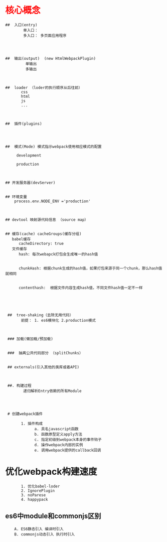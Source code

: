 # <font color=red>核心概念</font> 


    ##  入口(entry)
            单入口： 
            多入口： 多页面应用程序
       



    ##  输出(output)  (new HtmlWebpackPlugin)
             单输出
             多输出



    ##  loader （loder的执行顺序从后往前）
           css 
           html
           js 
           ...



    ##  插件(plugins)




    ##  模式(Mode) 模式指示webpack使用相应模式的配置 
         
         development

         production



    ## 开发服务器(devServer)     


    ## 环境变量
        process.env.NODE_ENV ='production'



    ## devtool 映射源代码信息 （source map）


    ## 缓存(cache) cacheGroups(缓存分组)
       babel缓存
          cacheDirectory: true
       文件缓存
          hash: 每次webapck打包会生成唯一的hash值


          chunkHash: 根据chunk生成的hash值，如果打包来源于同一个chunk，那么hash值就相同  


          contenthash:  根据文件内容生成hash值，不同文件hash值一定不一样 





     ##  tree-shaking（去除无用代码）
           前提： 1. es6模块化 2.production模式



     ### 加载(懒加载/预加载)    


     ###  抽离公共代码部分 （splitChunks）


     ## externals(引入其他的类库或者API)  



     ##. 构建过程
            递归解析Entry依赖的所有Module




     # 创建webpack插件

           1. 插件构成
                 a. 具名javascript函数
                 b. 函数原型定义apply方法
                 c. 指定初级到webpack本身的事件钩子
                 d. 操作webpack内部的实例
                 e. 调用webpack提供的callback回调


#  优化webpack构建速度

           1. 优化babel-loder
           2. IgnorePlugin
           3. noParese
           4. happypack





##  es6中module和commonjs区别

        A. ES6静态引入 编译时引入
        B. commonjs动态引入 执行时引入

   

                     









